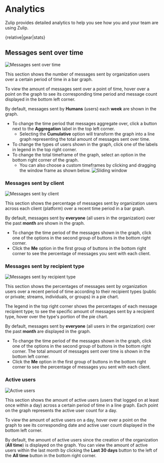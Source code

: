 # Analytics

Zulip provides detailed analytics to help you see how you and your team are
using Zulip.

{relative|gear|stats}

## Messages sent over time

![Messages sent over time](/static/images/help/messages_sent_over_time.png)

This section shows the number of messages sent by organization users over a
certain period of time in a bar graph.

To view the amount of messages sent over a point of time, hover over a point
on the graph to see its corresponding time period and message count displayed
in the bottom left corner.

By default, messages sent by **Humans** (users) each **week** are shown in the
graph.

* To change the time period that messages aggregate over, click a button next
to the **Aggregation** label in the top left corner.
    * Selecting the **Cumulative** option will transform the graph into a line
    graph representing the total amount of messages sent over time.
* To change the types of users shown in the graph, click one of the labels in
legend in the top right corner.
* To change the total timeframe of the graph, select an option in the bottom
right corner of the graph.
    * You can also choose a custom timeframes by clicking and dragging the
  window frame as shown below.
    ![Sliding window](/static/images/help/stats-sliding-window.png)

### Messages sent by client

![Messages sent by client](/static/images/help/messages_sent_by_client.png)

This section shows the percentage of messages sent by organization users across
each client (platform) over a recent time period in a bar graph.

By default, messages sent by **everyone** (all users in the organization) over
the past **month** are shown in the graph.

* To change the time period of the messages shown in the graph, click one of the
options in the second group of buttons in the bottom right corner.
* Click the **Me** option in the first group of buttons in the bottom right
corner to see the percentage of messages you sent with each client.

### Messages sent by recipient type

![Messages sent by recipient type](/static/images/help/messages_sent_by_recipient_type.png)

This section shows the percentages of messages sent by organization users
over a recent period of time according to their recipient types (public or
private; streams, individuals, or groups) in a pie chart.

The legend in the top right corner shows the percentages of each message
recipient type; to see the specific amount of messages sent by a recipient type,
hover over the type's portion of the pie chart.

By default, messages sent by **everyone** (all users in the organization) over
the past **month** are displayed in the graph.

* To change the time period of the messages shown in the graph, click one of the
options in the second group of buttons in the bottom right corner. The total
amount of messages sent over time is shown in the bottom left corner.
* Click the **Me** option in the first group of buttons in the bottom right
corner to see the percentage of messages you sent with each client.

### Active users

![Active users](/static/images/help/stats-number-users.png)

This section shows the amount of active users (users that logged on at least
once within a day) across a certain period of time in a line graph. Each point
on the graph represents the active user count for a day.

To view the amount of active users on a day, hover over a point
on the graph to see its corresponding date and active user count displayed
in the bottom left corner.

By default, the amount of active users since the creation of the organization
(**All time**) is displayed on the graph. You can view the amount of active
users within the last month by clicking the **Last 30 days** button to the left
of the **All time** button in the bottom right corner.
